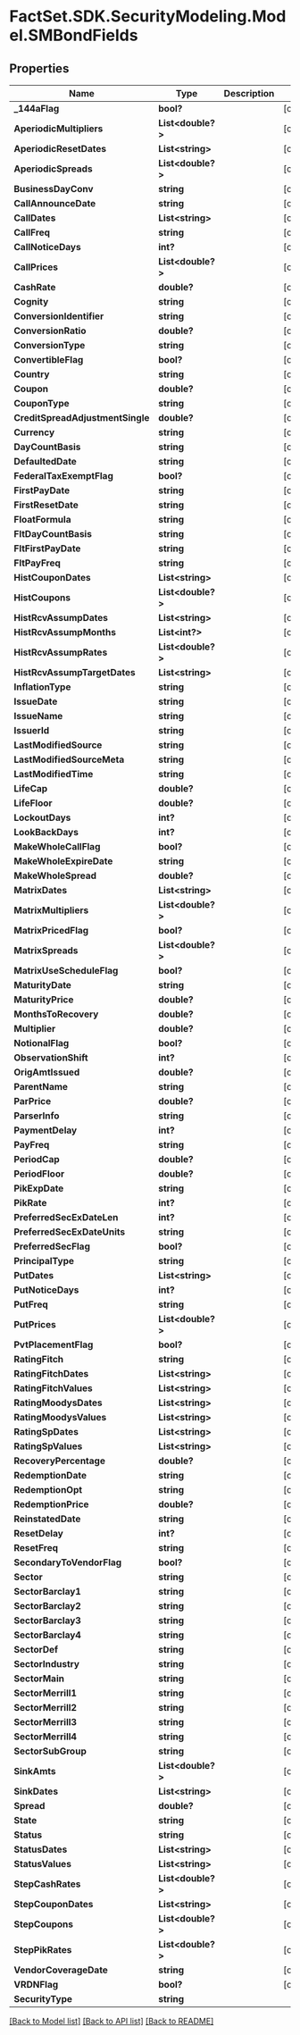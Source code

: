 # FactSet.SDK.SecurityModeling.Model.SMBondFields

## Properties

Name | Type | Description | Notes
------------ | ------------- | ------------- | -------------
**_144aFlag** | **bool?** |  | [optional] 
**AperiodicMultipliers** | **List&lt;double?&gt;** |  | [optional] 
**AperiodicResetDates** | **List&lt;string&gt;** |  | [optional] 
**AperiodicSpreads** | **List&lt;double?&gt;** |  | [optional] 
**BusinessDayConv** | **string** |  | [optional] 
**CallAnnounceDate** | **string** |  | [optional] 
**CallDates** | **List&lt;string&gt;** |  | [optional] 
**CallFreq** | **string** |  | [optional] 
**CallNoticeDays** | **int?** |  | [optional] 
**CallPrices** | **List&lt;double?&gt;** |  | [optional] 
**CashRate** | **double?** |  | [optional] 
**Cognity** | **string** |  | [optional] 
**ConversionIdentifier** | **string** |  | [optional] 
**ConversionRatio** | **double?** |  | [optional] 
**ConversionType** | **string** |  | [optional] 
**ConvertibleFlag** | **bool?** |  | [optional] 
**Country** | **string** |  | [optional] 
**Coupon** | **double?** |  | [optional] 
**CouponType** | **string** |  | [optional] 
**CreditSpreadAdjustmentSingle** | **double?** |  | [optional] 
**Currency** | **string** |  | [optional] 
**DayCountBasis** | **string** |  | [optional] 
**DefaultedDate** | **string** |  | [optional] 
**FederalTaxExemptFlag** | **bool?** |  | [optional] 
**FirstPayDate** | **string** |  | [optional] 
**FirstResetDate** | **string** |  | [optional] 
**FloatFormula** | **string** |  | [optional] 
**FltDayCountBasis** | **string** |  | [optional] 
**FltFirstPayDate** | **string** |  | [optional] 
**FltPayFreq** | **string** |  | [optional] 
**HistCouponDates** | **List&lt;string&gt;** |  | [optional] 
**HistCoupons** | **List&lt;double?&gt;** |  | [optional] 
**HistRcvAssumpDates** | **List&lt;string&gt;** |  | [optional] 
**HistRcvAssumpMonths** | **List&lt;int?&gt;** |  | [optional] 
**HistRcvAssumpRates** | **List&lt;double?&gt;** |  | [optional] 
**HistRcvAssumpTargetDates** | **List&lt;string&gt;** |  | [optional] 
**InflationType** | **string** |  | [optional] 
**IssueDate** | **string** |  | [optional] 
**IssueName** | **string** |  | [optional] 
**IssuerId** | **string** |  | [optional] 
**LastModifiedSource** | **string** |  | [optional] 
**LastModifiedSourceMeta** | **string** |  | [optional] 
**LastModifiedTime** | **string** |  | [optional] 
**LifeCap** | **double?** |  | [optional] 
**LifeFloor** | **double?** |  | [optional] 
**LockoutDays** | **int?** |  | [optional] 
**LookBackDays** | **int?** |  | [optional] 
**MakeWholeCallFlag** | **bool?** |  | [optional] 
**MakeWholeExpireDate** | **string** |  | [optional] 
**MakeWholeSpread** | **double?** |  | [optional] 
**MatrixDates** | **List&lt;string&gt;** |  | [optional] 
**MatrixMultipliers** | **List&lt;double?&gt;** |  | [optional] 
**MatrixPricedFlag** | **bool?** |  | [optional] 
**MatrixSpreads** | **List&lt;double?&gt;** |  | [optional] 
**MatrixUseScheduleFlag** | **bool?** |  | [optional] 
**MaturityDate** | **string** |  | [optional] 
**MaturityPrice** | **double?** |  | [optional] 
**MonthsToRecovery** | **double?** |  | [optional] 
**Multiplier** | **double?** |  | [optional] 
**NotionalFlag** | **bool?** |  | [optional] 
**ObservationShift** | **int?** |  | [optional] 
**OrigAmtIssued** | **double?** |  | [optional] 
**ParentName** | **string** |  | [optional] 
**ParPrice** | **double?** |  | [optional] 
**ParserInfo** | **string** |  | [optional] 
**PaymentDelay** | **int?** |  | [optional] 
**PayFreq** | **string** |  | [optional] 
**PeriodCap** | **double?** |  | [optional] 
**PeriodFloor** | **double?** |  | [optional] 
**PikExpDate** | **string** |  | [optional] 
**PikRate** | **int?** |  | [optional] 
**PreferredSecExDateLen** | **int?** |  | [optional] 
**PreferredSecExDateUnits** | **string** |  | [optional] 
**PreferredSecFlag** | **bool?** |  | [optional] 
**PrincipalType** | **string** |  | [optional] 
**PutDates** | **List&lt;string&gt;** |  | [optional] 
**PutNoticeDays** | **int?** |  | [optional] 
**PutFreq** | **string** |  | [optional] 
**PutPrices** | **List&lt;double?&gt;** |  | [optional] 
**PvtPlacementFlag** | **bool?** |  | [optional] 
**RatingFitch** | **string** |  | [optional] 
**RatingFitchDates** | **List&lt;string&gt;** |  | [optional] 
**RatingFitchValues** | **List&lt;string&gt;** |  | [optional] 
**RatingMoodysDates** | **List&lt;string&gt;** |  | [optional] 
**RatingMoodysValues** | **List&lt;string&gt;** |  | [optional] 
**RatingSpDates** | **List&lt;string&gt;** |  | [optional] 
**RatingSpValues** | **List&lt;string&gt;** |  | [optional] 
**RecoveryPercentage** | **double?** |  | [optional] 
**RedemptionDate** | **string** |  | [optional] 
**RedemptionOpt** | **string** |  | [optional] 
**RedemptionPrice** | **double?** |  | [optional] 
**ReinstatedDate** | **string** |  | [optional] 
**ResetDelay** | **int?** |  | [optional] 
**ResetFreq** | **string** |  | [optional] 
**SecondaryToVendorFlag** | **bool?** |  | [optional] 
**Sector** | **string** |  | [optional] 
**SectorBarclay1** | **string** |  | [optional] 
**SectorBarclay2** | **string** |  | [optional] 
**SectorBarclay3** | **string** |  | [optional] 
**SectorBarclay4** | **string** |  | [optional] 
**SectorDef** | **string** |  | [optional] 
**SectorIndustry** | **string** |  | [optional] 
**SectorMain** | **string** |  | [optional] 
**SectorMerrill1** | **string** |  | [optional] 
**SectorMerrill2** | **string** |  | [optional] 
**SectorMerrill3** | **string** |  | [optional] 
**SectorMerrill4** | **string** |  | [optional] 
**SectorSubGroup** | **string** |  | [optional] 
**SinkAmts** | **List&lt;double?&gt;** |  | [optional] 
**SinkDates** | **List&lt;string&gt;** |  | [optional] 
**Spread** | **double?** |  | [optional] 
**State** | **string** |  | [optional] 
**Status** | **string** |  | [optional] 
**StatusDates** | **List&lt;string&gt;** |  | [optional] 
**StatusValues** | **List&lt;string&gt;** |  | [optional] 
**StepCashRates** | **List&lt;double?&gt;** |  | [optional] 
**StepCouponDates** | **List&lt;string&gt;** |  | [optional] 
**StepCoupons** | **List&lt;double?&gt;** |  | [optional] 
**StepPikRates** | **List&lt;double?&gt;** |  | [optional] 
**VendorCoverageDate** | **string** |  | [optional] 
**VRDNFlag** | **bool?** |  | [optional] 
**SecurityType** | **string** |  | 

[[Back to Model list]](../README.md#documentation-for-models) [[Back to API list]](../README.md#documentation-for-api-endpoints) [[Back to README]](../README.md)

